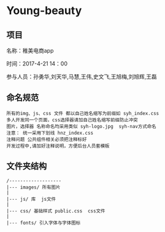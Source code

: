 # Young-beauty

## 项目

名称：稚美电商app

时间：2017-4-21 14：00

参与人员：孙勇华,刘天华,马慧,王伟,史文飞,王旭梅,刘旭辉,王磊

## 命名规范

    所有的img、js、css 文件 都以自己姓名缩写为前缀如 syh_index.css 
    多人开发同一个页面，css选择器请加自己姓名缩写前缀防止冲突
    图片，选择器 名称命名均采用类似 syh-logo.jpg  syh-nav方式命名
    注意： 统一采用下划线 hnz_index.css 
    注释问题 公共组件相关必须把注释标好
    开发过程中,请加好注释说明，方便后台人员套模板
    
## 文件夹结构

    /-------------------
    |--- images/ 所有图片
    |
    |--- js/ 库  js文件
    |
    |--- css/ 基础样式 public.css  css文件
    |
    |--- fonts/ 引入字体与字体图标
 

    


